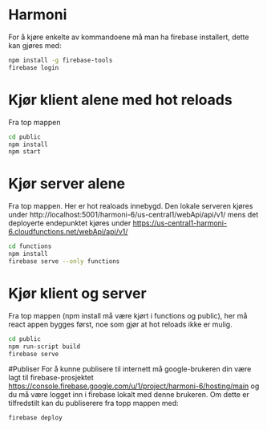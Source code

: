 # Harmoni
For å kjøre enkelte av kommandoene må man ha firebase installert, dette kan gjøres med:

```sh
npm install -g firebase-tools
firebase login 
```

# Kjør klient alene med hot reloads
Fra top mappen
```sh
cd public
npm install
npm start
```

# Kjør server alene
Fra top mappen. Her er hot realoads innebygd.
Den lokale serveren kjøres under http://localhost:5001/harmoni-6/us-central1/webApi/api/v1/
mens det deployerte endepunktet kjøres under https://us-central1-harmoni-6.cloudfunctions.net/webApi/api/v1/
```sh
cd functions
npm install
firebase serve --only functions
```

# Kjør klient og server
Fra top mappen (npm install må være kjørt i functions og public), 
her må react appen bygges først, noe som gjør at hot reloads ikke er mulig.
```sh
cd public
npm run-script build
firebase serve 
```

#Publiser
For å kunne publisere til internett må google-brukeren din være lagt til firebase-prosjektet https://console.firebase.google.com/u/1/project/harmoni-6/hosting/main
og du må være logget inn i firebase lokalt med denne brukeren.
Om dette er tilfredstilt kan du publiserere fra topp mappen med:
```sh
firebase deploy
``` 